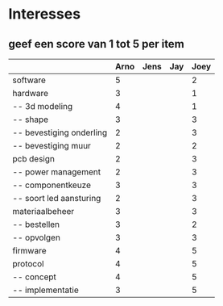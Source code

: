 # Interesses

## geef een score van 1 tot 5 per item

|                           |Arno|Jens|Jay |Joey|
|---                        |--- |--- |--- |--- |
|software                   | 5  |    |    | 2  |
|hardware                   | 3  |    |    | 1  |
|-- 3d modeling             | 4  |    |    | 1  |
|-- shape                   | 3  |    |    | 3  |
|-- bevestiging onderling   | 2  |    |    | 3  |
|--  bevestiging muur       | 2  |    |    | 2  |
|pcb design                 | 2  |    |    | 3  |
|-- power management        | 2  |    |    | 3  |
|-- componentkeuze          | 3  |    |    | 3  |
|-- soort led aansturing    | 2  |    |    | 3  |
|materiaalbeheer            | 3  |    |    | 3  |
|-- bestellen               | 3  |    |    | 2  |
|-- opvolgen                | 3  |    |    | 3  |
|firmware                   | 4  |    |    | 5  |
|protocol                   | 4  |    |    | 5  |
|-- concept                 | 4  |    |    | 5  |
|-- implementatie           | 3  |    |    | 5  |
